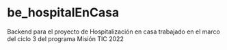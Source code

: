 # be_hospitalEnCasa
Backend para el proyecto de Hospitalización en casa trabajado en el marco del ciclo 3 del programa Misión TIC 2022
